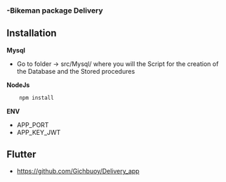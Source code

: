 ###  -Bikeman package Delivery


## Installation


**Mysql**
- Go to folder -> src/Mysql/ where you will the Script for the creation of the Database and the Stored procedures

**NodeJs**

```sh
    npm install
```

**ENV**  
- APP_PORT 
- APP_KEY_JWT


## Flutter
- https://github.com/Gichbuoy/Delivery_app
